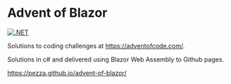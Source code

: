 # Advent of Blazor
[![.NET](https://github.com/PezzA/advent-of-blazor/actions/workflows/dotnet.yml/badge.svg)](https://github.com/PezzA/advent-of-blazor/actions/workflows/dotnet.yml)

Solutions to coding challenges at https://adventofcode.com/.  

Solutions in c# and delivered using Blazor Web Assembly to Github pages.

https://pezza.github.io/advent-of-blazor/

